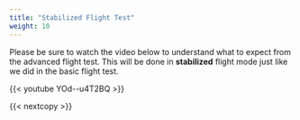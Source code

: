 ```yaml
---
title: "Stabilized Flight Test"
weight: 10
---
```


Please be sure to watch the video below to understand what to expect
from the advanced flight test. This will be done in **stabilized**
flight mode just like we did in the basic flight test.

{{< youtube YOd--u4T2BQ >}}

{{< nextcopy >}}